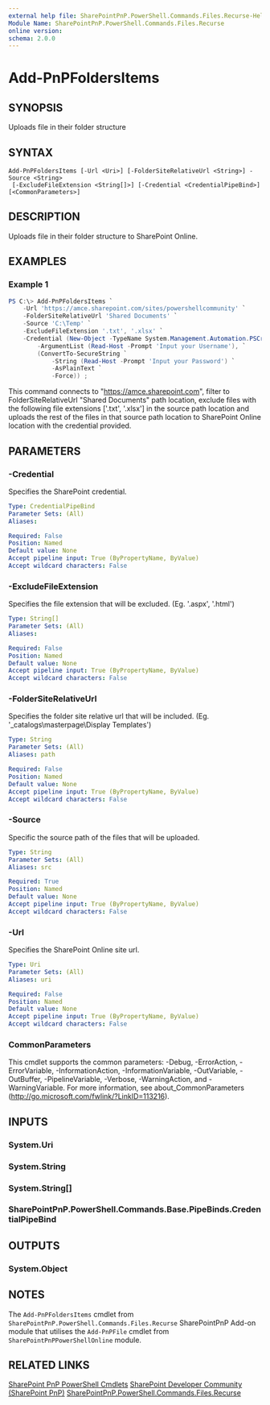 ```yaml
---
external help file: SharePointPnP.PowerShell.Commands.Files.Recurse-Help.xml
Module Name: SharePointPnP.PowerShell.Commands.Files.Recurse
online version:
schema: 2.0.0
---
```


# Add-PnPFoldersItems

## SYNOPSIS
Uploads file in their folder structure

## SYNTAX

```
Add-PnPFoldersItems [-Url <Uri>] [-FolderSiteRelativeUrl <String>] -Source <String>
 [-ExcludeFileExtension <String[]>] [-Credential <CredentialPipeBind>] [<CommonParameters>]
```

## DESCRIPTION
Uploads file in their folder structure to SharePoint Online.

## EXAMPLES

### Example 1
```powershell
PS C:\> Add-PnPFoldersItems `
    -Url 'https://amce.sharepoint.com/sites/powershellcommunity' `
    -FolderSiteRelativeUrl 'Shared Documents' `
    -Source 'C:\Temp' `
    -ExcludeFileExtension '.txt', '.xlsx' `
    -Credential (New-Object -TypeName System.Management.Automation.PSCredential `
        -ArgumentList (Read-Host -Prompt 'Input your Username'), `
        (ConvertTo-SecureString `
            -String (Read-Host -Prompt 'Input your Password') `
            -AsPlainText `
            -Force)) ;
```

This command connects to "https://amce.sharepoint.com", filter to FolderSiteRelativeUrl "Shared Documents" path location, exclude files with the following file extensions \['.txt', '.xlsx'\] in the source path location and uploads the rest of the files in that source path location to SharePoint Online location with the credential provided.

## PARAMETERS

### -Credential
Specifies the SharePoint credential.

```yaml
Type: CredentialPipeBind
Parameter Sets: (All)
Aliases:

Required: False
Position: Named
Default value: None
Accept pipeline input: True (ByPropertyName, ByValue)
Accept wildcard characters: False
```

### -ExcludeFileExtension
Specifies the file extension that will be excluded. (Eg. '.aspx', '.html')

```yaml
Type: String[]
Parameter Sets: (All)
Aliases:

Required: False
Position: Named
Default value: None
Accept pipeline input: True (ByPropertyName, ByValue)
Accept wildcard characters: False
```

### -FolderSiteRelativeUrl
Specifies the folder site relative url that will be included. (Eg. '_catalogs\masterpage\Display Templates')

```yaml
Type: String
Parameter Sets: (All)
Aliases: path

Required: False
Position: Named
Default value: None
Accept pipeline input: True (ByPropertyName, ByValue)
Accept wildcard characters: False
```

### -Source
Specific the source path of the files that will be uploaded.

```yaml
Type: String
Parameter Sets: (All)
Aliases: src

Required: True
Position: Named
Default value: None
Accept pipeline input: True (ByPropertyName, ByValue)
Accept wildcard characters: False
```

### -Url
Specifies the SharePoint Online site url.

```yaml
Type: Uri
Parameter Sets: (All)
Aliases: uri

Required: False
Position: Named
Default value: None
Accept pipeline input: True (ByPropertyName, ByValue)
Accept wildcard characters: False
```

### CommonParameters
This cmdlet supports the common parameters: -Debug, -ErrorAction, -ErrorVariable, -InformationAction, -InformationVariable, -OutVariable, -OutBuffer, -PipelineVariable, -Verbose, -WarningAction, and -WarningVariable.
For more information, see about_CommonParameters (http://go.microsoft.com/fwlink/?LinkID=113216).

## INPUTS

### System.Uri

### System.String

### System.String[]

### SharePointPnP.PowerShell.Commands.Base.PipeBinds.CredentialPipeBind


## OUTPUTS

### System.Object

## NOTES
The `Add-PnPFoldersItems` cmdlet from `SharePointPnP.PowerShell.Commands.Files.Recurse` SharePointPnP Add-on module that utilises the `Add-PnPFile` cmdlet from `SharePointPnPPowerShellOnline` module.

## RELATED LINKS
[SharePoint PnP PowerShell Cmdlets](https://github.com/SharePoint/PnP-PowerShell)
[SharePoint Developer Community (SharePoint PnP)](https://docs.microsoft.com/en-us/sharepoint/dev/community/community)
[SharePointPnP.PowerShell.Commands.Files.Recurse](https://github.com/kiazhi/SharePointPnP.PowerShell.Commands.Files.Recurse)
